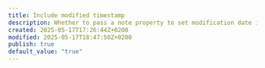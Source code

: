 ```yaml
---
title: Include modified timestamp
description: Whether to pass a note property to set modification date in Quartz. Required when `defaultDateType` in Quartz is set to "modified".
created: 2025-05-17T17:26:44Z+0200
modified: 2025-05-17T18:47:50Z+0200
publish: true
default_value: "true"
---
```

